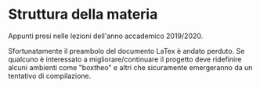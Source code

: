 # Struttura della materia

Appunti presi nelle lezioni dell'anno accademico 2019/2020. 

Sfortunatamente il preambolo del documento LaTex è andato perduto. Se qualcuno è interessato a migliorare/continuare il progetto deve ridefinire alcuni ambienti come "boxtheo" e altri che sicuramente emergeranno da un tentativo di compilazione.

